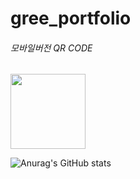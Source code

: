 # gree_portfolio



<h6>모바일버전 QR CODE </h6>

<div>
    <img style="width:120px; height:120px" src="https://user-images.githubusercontent.com/107022571/193955681-fab82f41-39f1-4b53-aab7-4c38b034adc2.png" alt=""/>
</div>





![Anurag's GitHub stats](https://github-readme-stats.vercel.app/api?username=MooseWithBear&show_icons=true&theme=radical)
